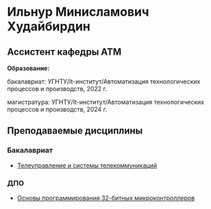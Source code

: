 # Ильнур Минисламович Худайбирдин
## Ассистент кафедры АТМ

**Образование:**

бакалавриат: УГНТУ/It-институт/Автоматизация технологических процессов и производств, 2022 г.

магистратура: УГНТУ/It-институт/Автоматизация технологических процессов и производств, 2024 г.
 
## Преподаваемые дисциплины

### Бакалавриат

* [Телеуправление и системы телекоммуникаций](TUiSTK)

### ДПО

* [Основы программирования 32-битных микроконтроллеров](ESP32)
